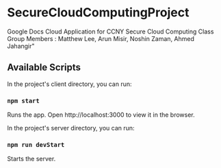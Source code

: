 # SecureCloudComputingProject
Google Docs Cloud Application for CCNY Secure Cloud Computing Class
Group Members : Matthew Lee, Arun Misir, Noshin Zaman, Ahmed Jahangir"

## Available Scripts
In the project's client directory, you can run:

### `npm start`
Runs the app.
Open http://localhost:3000 to view it in the browser.

In the project's server directory, you can run:

### `npm run devStart`
Starts the server.

